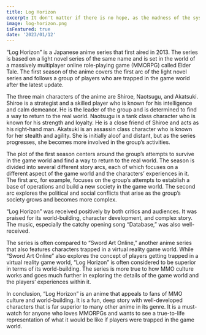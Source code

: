 ```yaml
---
title: Log Horizon
excerpt: It don't matter if there is no hope, as the madness of the system grows
image: log-horizon.png
isFeatured: true
date: '2023/01/12'
---
```


“Log Horizon” is a Japanese anime series that first aired in 2013. The series is based on a light novel series of the same name and is set in the world of a massively multiplayer online role-playing game (MMORPG) called Elder Tale. The first season of the anime covers the first arc of the light novel series and follows a group of players who are trapped in the game world after the latest update.

The three main characters of the anime are Shiroe, Naotsugu, and Akatsuki. Shiroe is a strategist and a skilled player who is known for his intelligence and calm demeanor. He is the leader of the group and is determined to find a way to return to the real world. Naotsugu is a tank class character who is known for his strength and loyalty. He is a close friend of Shiroe and acts as his right-hand man. Akatsuki is an assassin class character who is known for her stealth and agility. She is initially aloof and distant, but as the series progresses, she becomes more involved in the group’s activities.

The plot of the first season centers around the group’s attempts to survive in the game world and find a way to return to the real world. The season is divided into several different story arcs, each of which focuses on a different aspect of the game world and the characters’ experiences in it. The first arc, for example, focuses on the group’s attempts to establish a base of operations and build a new society in the game world. The second arc explores the political and social conflicts that arise as the group’s society grows and becomes more complex.

“Log Horizon” was received positively by both critics and audiences. It was praised for its world-building, character development, and complex story. The music, especially the catchy opening song “Database,” was also well-received.

The series is often compared to “Sword Art Online,” another anime series that also features characters trapped in a virtual reality game world. While “Sword Art Online” also explores the concept of players getting trapped in a virtual reality game world, “Log Horizon” is often considered to be superior in terms of its world-building. The series is more true to how MMO culture works and goes much further in exploring the details of the game world and the players’ experiences within it.

In conclusion, “Log Horizon” is an anime that appeals to fans of MMO culture and world-building. It is a fun, deep story with well-developed characters that is far superior to many other anime in its genre. It is a must-watch for anyone who loves MMORPGs and wants to see a true-to-life representation of what it would be like if players were trapped in the game world.